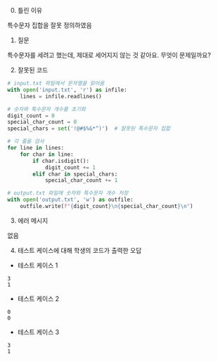 0. 틀린 이유

특수문자 집합을 잘못 정의하였음

1. 질문

특수문자를 세려고 했는데, 제대로 세어지지 않는 것 같아요. 무엇이 문제일까요?

2. 잘못된 코드

```python
# input.txt 파일에서 문자열을 읽어옴
with open('input.txt', 'r') as infile:
    lines = infile.readlines()

# 숫자와 특수문자 개수를 초기화
digit_count = 0
special_char_count = 0
special_chars = set('!@#$%&*^)')  # 잘못된 특수문자 집합

# 각 줄을 검사
for line in lines:
    for char in line:
        if char.isdigit():
            digit_count += 1
        elif char in special_chars:
            special_char_count += 1

# output.txt 파일에 숫자와 특수문자 개수 저장
with open('output.txt', 'w') as outfile:
    outfile.write(f"{digit_count}\n{special_char_count}\n")
```

3. 에러 메시지

없음

4. 테스트 케이스에 대해 학생의 코드가 출력한 오답

- 테스트 케이스 1

```
3
1
```

- 테스트 케이스 2

```
0
0
```

- 테스트 케이스 3

```
3
1
```
